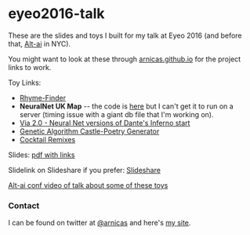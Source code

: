 # eyeo2016-talk

These are the slides and toys I built for my talk at Eyeo 2016 (and before that, [Alt-ai](http://alt-ai.net) in NYC).

You might want to look at these through [arnicas.github.io](https://arnicas.github.io/eyeo2016-talk/) for the project links to work.

Toy Links:

* [Rhyme-Finder](rhyme-finder)
* **NeuralNet UK Map** -- the code is [here](https://github.com/arnicas/eyeo2016-talk/tree/gh-pages/uk_nnet_map) but I can't get it to run on a server (timing issue with a giant db file that I'm working on).
* [Via 2.0 - Neural Net versions of Dante's Inferno start](Dante)
* [Genetic Algorithm Castle-Poetry Generator](genetic_castles)
* [Cocktail Remixes](cocktail_gen)

Slides: [pdf with links](Eyeo_talk.pdf)

Slidelink on Slideshare if you prefer: [Slideshare](http://www.slideshare.net/arnicas/things-i-think-are-awesome-eyeo-2016-talk)

[Alt-ai conf video of talk about some of these toys](http://livestream.com/internetsociety/alt-ai/videos/124461200)


### Contact

I can be found on twitter at [@arnicas](https://twitter.com/arnicas) and here's [my site](http://www.ghostweather.com).
